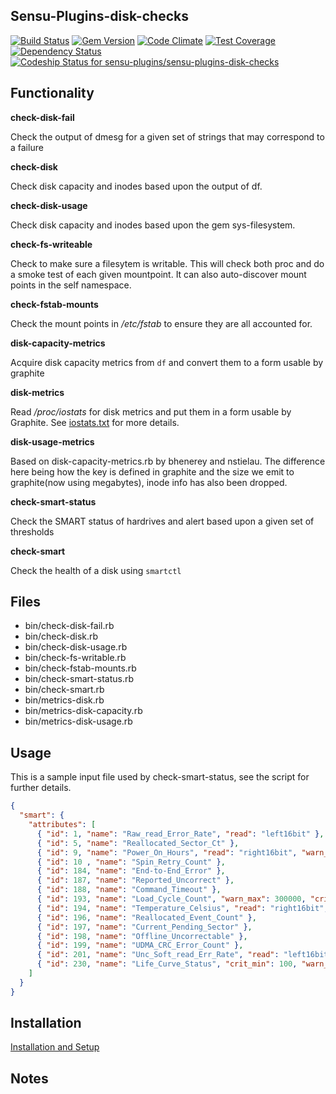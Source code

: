 ## Sensu-Plugins-disk-checks

[![Build Status](https://travis-ci.org/sensu-plugins/sensu-plugins-disk-checks.svg?branch=master)](https://travis-ci.org/sensu-plugins/sensu-plugins-disk-checks)
[![Gem Version](https://badge.fury.io/rb/sensu-plugins-disk-checks.svg)](http://badge.fury.io/rb/sensu-plugins-disk-checks)
[![Code Climate](https://codeclimate.com/github/sensu-plugins/sensu-plugins-disk-checks/badges/gpa.svg)](https://codeclimate.com/github/sensu-plugins/sensu-plugins-disk-checks)
[![Test Coverage](https://codeclimate.com/github/sensu-plugins/sensu-plugins-disk-checks/badges/coverage.svg)](https://codeclimate.com/github/sensu-plugins/sensu-plugins-disk-checks)
[![Dependency Status](https://gemnasium.com/sensu-plugins/sensu-plugins-disk-checks.svg)](https://gemnasium.com/sensu-plugins/sensu-plugins-disk-checks)
[ ![Codeship Status for sensu-plugins/sensu-plugins-disk-checks](https://codeship.com/projects/a78630e0-cc5b-0132-01ab-7a3494c6b360/status?branch=master)](https://codeship.com/projects/76007)
## Functionality

**check-disk-fail**

Check the output of dmesg for a given set of strings that may correspond to a failure

**check-disk**

Check disk capacity and inodes based upon the output of df.

**check-disk-usage**

Check disk capacity and inodes based upon the gem sys-filesystem.

**check-fs-writeable**

Check to make sure a filesytem is writable.  This will check both proc and do a smoke test of each given mountpoint.  It can also auto-discover mount points in the self namespace.

**check-fstab-mounts**

Check the mount points in */etc/fstab* to ensure they are all accounted for.

**disk-capacity-metrics**

Acquire disk capacity metrics from `df` and convert them to a form usable by graphite

**disk-metrics**

Read */proc/iostats* for disk metrics and put them in a form usable by Graphite.  See [iostats.txt](http://www.kernel.org/doc/Documentation/iostats.txt) for more details.

**disk-usage-metrics**

Based on disk-capacity-metrics.rb by bhenerey and nstielau. The difference here being how the key is defined in graphite and the size we emit to graphite(now using megabytes), inode info has also been dropped.

**check-smart-status**

Check the SMART status of hardrives and alert based upon a given set of thresholds

**check-smart**

Check the health of a disk using `smartctl`

## Files
 * bin/check-disk-fail.rb
 * bin/check-disk.rb
 * bin/check-disk-usage.rb
 * bin/check-fs-writable.rb
 * bin/check-fstab-mounts.rb
 * bin/check-smart-status.rb
 * bin/check-smart.rb
 * bin/metrics-disk.rb
 * bin/metrics-disk-capacity.rb
 * bin/metrics-disk-usage.rb

## Usage

This is a sample input file used by check-smart-status, see the script for further details.
```json
{
  "smart": {
    "attributes": [
      { "id": 1, "name": "Raw_read_Error_Rate", "read": "left16bit" },
      { "id": 5, "name": "Reallocated_Sector_Ct" },
      { "id": 9, "name": "Power_On_Hours", "read": "right16bit", "warn_max": 10000, "crit_max": 15000 },
      { "id": 10 , "name": "Spin_Retry_Count" },
      { "id": 184, "name": "End-to-End_Error" },
      { "id": 187, "name": "Reported_Uncorrect" },
      { "id": 188, "name": "Command_Timeout" },
      { "id": 193, "name": "Load_Cycle_Count", "warn_max": 300000, "crit_max": 600000 },
      { "id": 194, "name": "Temperature_Celsius", "read": "right16bit", "crit_min": 20, "warn_min": 10, "warn_max": 40, "crit_max": 50 },
      { "id": 196, "name": "Reallocated_Event_Count" },
      { "id": 197, "name": "Current_Pending_Sector" },
      { "id": 198, "name": "Offline_Uncorrectable" },
      { "id": 199, "name": "UDMA_CRC_Error_Count" },
      { "id": 201, "name": "Unc_Soft_read_Err_Rate", "read": "left16bit" },
      { "id": 230, "name": "Life_Curve_Status", "crit_min": 100, "warn_min": 100, "warn_max": 100, "crit_max": 100 }
    ]
  }
}
```

## Installation

[Installation and Setup](http://sensu-plugins.io/docs/installation_instructions.html)

## Notes

